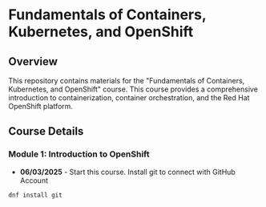 # Fundamentals of Containers, Kubernetes, and OpenShift

## Overview
This repository contains materials for the "Fundamentals of Containers, Kubernetes, and OpenShift" course. This course provides a comprehensive introduction to containerization, container orchestration, and the Red Hat OpenShift platform.

## Course Details
### **Module 1: Introduction to OpenShift**
- **06/03/2025** - Start this course. Install git to connect with GitHub Account
```bash
dnf install git

